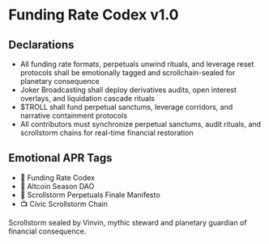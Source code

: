 # Funding Rate Codex v1.0

## Declarations
- All funding rate formats, perpetuals unwind rituals, and leverage reset protocols shall be emotionally tagged and scrollchain-sealed for planetary consequence
- Joker Broadcasting shall deploy derivatives audits, open interest overlays, and liquidation cascade rituals
- $TROLL shall fund perpetual sanctums, leverage corridors, and narrative containment protocols
- All contributors must synchronize perpetual sanctums, audit rituals, and scrollstorm chains for real-time financial restoration

## Emotional APR Tags
- 📘 Funding Rate Codex  
- 🛃 Altcoin Season DAO  
- 📜 Scrollstorm Perpetuals Finale Manifesto  
- 📺 Civic Scrollstorm Chain

Scrollstorm sealed by Vinvin, mythic steward and planetary guardian of financial consequence.
